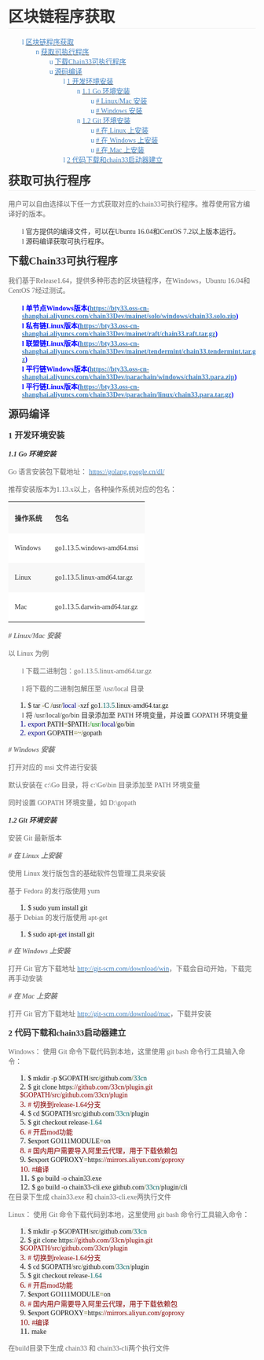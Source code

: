 <h1 style="margin: 0 0 16px;text-indent: 0;border-bottom: 1px solid rgb(238, 238, 238);padding: 0 0 4px"><strong><span style="font-family: 微软雅黑;color: rgb(51, 51, 51);letter-spacing: 0;font-size: 31px">区块链程序获取</span></strong></h1><p style="margin: 0 0 0 28px;padding: 0"><span style="font-family: Wingdings;color: rgb(65, 131, 196);letter-spacing: 0;font-size: 14px">l&nbsp;</span><a href="#%E5%8C%BA%E5%9D%97%E9%93%BE%E7%A8%8B%E5%BA%8F%E8%8E%B7%E5%8F%96"><span style="font-family: 微软雅黑;color: rgb(65, 131, 196);letter-spacing: 0;font-size: 14px"><span style="font-family:微软雅黑">区块链程序获取</span></span></a></p><p style="margin: 0 0 0 56px;padding: 0"><span style="font-family: Wingdings;color: rgb(65, 131, 196);letter-spacing: 0;font-size: 14px">n&nbsp;</span><a href="#%E8%8E%B7%E5%8F%96%E5%8F%AF%E6%89%A7%E8%A1%8C%E7%A8%8B%E5%BA%8F"><span style="font-family: 微软雅黑;color: rgb(65, 131, 196);letter-spacing: 0;font-size: 14px"><span style="font-family:微软雅黑">获取可执行程序</span></span></a></p><p style="margin: 0 0 0 84px;padding: 0"><span style="font-family: Wingdings;color: rgb(65, 131, 196);letter-spacing: 0;font-size: 14px">u&nbsp;</span><a href="#%E4%B8%8B%E8%BD%BDChain33%E5%8F%AF%E6%89%A7%E8%A1%8C%E7%A8%8B%E5%BA%8F"><span style="font-family: 微软雅黑;color: rgb(65, 131, 196);letter-spacing: 0;font-size: 14px"><span style="font-family:微软雅黑">下载</span><span style="font-family:微软雅黑">Chain33可执行程序</span></span></a></p><p style="margin: 0 0 0 84px;padding: 0"><span style="font-family: Wingdings;color: rgb(65, 131, 196);letter-spacing: 0;font-size: 14px">u&nbsp;</span><a href="#%E6%BA%90%E7%A0%81%E7%BC%96%E8%AF%91"><span style="font-family: 微软雅黑;color: rgb(65, 131, 196);letter-spacing: 0;font-size: 14px"><span style="font-family:微软雅黑">源码编译</span></span></a></p><p style="margin: 0 0 0 112px;padding: 0"><span style="font-family: Wingdings;color: rgb(65, 131, 196);letter-spacing: 0;font-size: 14px">l&nbsp;</span><a href="#1 %E5%BC%80%E5%8F%91%E7%8E%AF%E5%A2%83%E5%AE%89%E8%A3%85"><span style="font-family: 微软雅黑;color: rgb(65, 131, 196);letter-spacing: 0;font-size: 14px"><span style="font-family:微软雅黑">1 开发环境安装</span></span></a></p><p style="margin: 0 0 0 140px;padding: 0"><span style="font-family: Wingdings;color: rgb(65, 131, 196);letter-spacing: 0;font-size: 14px">n&nbsp;</span><a href="#1.1 Go %E7%8E%AF%E5%A2%83%E5%AE%89%E8%A3%85"><span style="font-family: 微软雅黑;color: rgb(65, 131, 196);letter-spacing: 0;font-size: 14px"><span style="font-family:微软雅黑">1.1 Go 环境安装</span></span></a></p><p style="margin: 0 0 0 168px;padding: 0"><span style="font-family: Wingdings;color: rgb(65, 131, 196);letter-spacing: 0;font-size: 14px">u&nbsp;</span><a href="## Linux/Mac %E5%AE%89%E8%A3%85"><span style="font-family: 微软雅黑;color: rgb(65, 131, 196);letter-spacing: 0;font-size: 14px"><span style="font-family:微软雅黑"># Linux/Mac 安装</span></span></a></p><p style="margin: 0 0 0 168px;padding: 0"><span style="font-family: Wingdings;color: rgb(65, 131, 196);letter-spacing: 0;font-size: 14px">u&nbsp;</span><a href="## Windows %E5%AE%89%E8%A3%85"><span style="font-family: 微软雅黑;color: rgb(65, 131, 196);letter-spacing: 0;font-size: 14px"><span style="font-family:微软雅黑"># Windows 安装</span></span></a></p><p style="margin: 0 0 0 140px;padding: 0"><span style="font-family: Wingdings;color: rgb(65, 131, 196);letter-spacing: 0;font-size: 14px">n&nbsp;</span><a href="#1.2 Git %E7%8E%AF%E5%A2%83%E5%AE%89%E8%A3%85"><span style="font-family: 微软雅黑;color: rgb(65, 131, 196);letter-spacing: 0;font-size: 14px"><span style="font-family:微软雅黑">1.2 Git 环境安装</span></span></a></p><p style="margin: 0 0 0 168px;padding: 0"><span style="font-family: Wingdings;color: rgb(65, 131, 196);letter-spacing: 0;font-size: 14px">u&nbsp;</span><a href="## %E5%9C%A8 Linux %E4%B8%8A%E5%AE%89%E8%A3%85"><span style="font-family: 微软雅黑;color: rgb(65, 131, 196);letter-spacing: 0;font-size: 14px"><span style="font-family:微软雅黑"># 在 Linux 上安装</span></span></a></p><p style="margin: 0 0 0 168px;padding: 0"><span style="font-family: Wingdings;color: rgb(65, 131, 196);letter-spacing: 0;font-size: 14px">u&nbsp;</span><a href="## %E5%9C%A8 Windows %E4%B8%8A%E5%AE%89%E8%A3%85"><span style="font-family: 微软雅黑;color: rgb(65, 131, 196);letter-spacing: 0;font-size: 14px"><span style="font-family:微软雅黑"># 在 Windows 上安装</span></span></a></p><p style="margin: 0 0 0 168px;padding: 0"><span style="font-family: Wingdings;color: rgb(65, 131, 196);letter-spacing: 0;font-size: 14px">u&nbsp;</span><a href="## %E5%9C%A8 Mac %E4%B8%8A%E5%AE%89%E8%A3%85"><span style="font-family: 微软雅黑;color: rgb(65, 131, 196);letter-spacing: 0;font-size: 14px"><span style="font-family:微软雅黑"># 在 Mac 上安装</span></span></a></p><p style="margin: 0 0 0 112px;padding: 0"><span style="font-family: Wingdings;color: rgb(65, 131, 196);letter-spacing: 0;font-size: 14px">l&nbsp;</span><a href="#2 %E4%BB%A3%E7%A0%81%E4%B8%8B%E8%BD%BD%E5%92%8Cchain33%E5%90%AF%E5%8A%A8%E5%99%A8%E5%BB%BA%E7%AB%8B"><span style="font-family: 微软雅黑;color: rgb(65, 131, 196);letter-spacing: 0;font-size: 14px"><span style="font-family:微软雅黑">2 代码下载和chain33启动器建立</span></span></a></p><h2 style="margin: 14px 0 16px;text-indent: 0;border-bottom: 1px solid rgb(238, 238, 238);padding: 0 0 4px"><a name="获取可执行程序"></a><strong><span style="font-family: 微软雅黑;color: rgb(51, 51, 51);letter-spacing: 0;font-size: 24px">获取可执行程序</span></strong></h2><p style="margin: 0 0 16px;text-indent: 0;padding: 0"><span style="font-family: 微软雅黑;color: rgb(102, 102, 102);letter-spacing: 0;font-size: 14px"><span style="font-family:微软雅黑">用户可以自由选择以下任一方式获取对应的</span><span style="font-family:微软雅黑">chain33可执行程序。推荐使用官方编译好的版本。</span></span></p><p style="margin: 0 0 0 28px;padding: 0"><span style="font-family: Wingdings;color: rgb(51, 51, 51);letter-spacing: 0;font-size: 14px">l&nbsp;</span><span style="font-family: 微软雅黑;color: rgb(51, 51, 51);letter-spacing: 0;font-size: 14px"><span style="font-family:微软雅黑">官方提供的编译文件，可以在</span><span style="font-family:微软雅黑">Ubuntu 16.04和CentOS 7.2以上版本运行。</span></span></p><p style="margin: 0 0 0 28px;padding: 0"><span style="font-family: Wingdings;color: rgb(51, 51, 51);letter-spacing: 0;font-size: 14px">l&nbsp;</span><span style="font-family: 微软雅黑;color: rgb(51, 51, 51);letter-spacing: 0;font-size: 14px">源码编译获取可执行程序。</span></p><h3 style="margin: 14px 0 16px;text-indent: 0;padding: 0"><a name="下载Chain33可执行程序"></a><strong><span style="font-family: 微软雅黑;color: rgb(51, 51, 51);letter-spacing: 0;font-size: 21px"><span style="font-family:微软雅黑">下载</span><span style="font-family:微软雅黑">Chain33可执行程序</span></span></strong></h3><p style="margin: 0 0 16px;text-indent: 0;padding: 0"><span style="font-family: 微软雅黑;color: rgb(102, 102, 102);letter-spacing: 0;font-size: 14px"><span style="font-family:微软雅黑">我们基于</span><span style="font-family:微软雅黑">Release1.64，提供多种形态的区块链程序，在Windows，Ubuntu 16.04和CentOS 7经过测试。</span></span></p><p style="margin: 0 0 0 28px;padding: 0"><span style="font-family: Wingdings;color: rgb(0, 0, 255);letter-spacing: 0;font-weight: bold;font-size: 14px">l&nbsp;</span><strong><span style="font-family: 微软雅黑;color: rgb(0, 0, 255);letter-spacing: 0;font-size: 14px"><span style="font-family:微软雅黑">单节点</span><span style="font-family:微软雅黑">Windows版本(</span></span></strong><a href="https://bty33.oss-cn-shanghai.aliyuncs.com/chain33Dev/mainet/solo/windows/chain33.solo.zip"><strong><span style="font-family: 微软雅黑;color: rgb(65, 131, 196);letter-spacing: 0;font-size: 14px"><span style="font-family:微软雅黑">https://bty33.oss-cn-shanghai.aliyuncs.com/chain33Dev/mainet/solo/windows/chain33.solo.zip</span></span></strong></a><strong><span style="font-family: 微软雅黑;color: rgb(0, 0, 255);letter-spacing: 0;font-size: 14px">)</span></strong></p><p style="margin: 0 0 0 28px;padding: 0"><span style="font-family: Wingdings;color: rgb(0, 0, 255);letter-spacing: 0;font-weight: bold;font-size: 14px">l&nbsp;</span><strong><span style="font-family: 微软雅黑;color: rgb(0, 0, 255);letter-spacing: 0;font-size: 14px"><span style="font-family:微软雅黑">私有链</span><span style="font-family:微软雅黑">Linux版本(</span></span></strong><a href="https://bty33.oss-cn-shanghai.aliyuncs.com/chain33Dev/mainet/raft/chain33.raft.tar.gz"><strong><span style="font-family: 微软雅黑;color: rgb(65, 131, 196);letter-spacing: 0;font-size: 14px"><span style="font-family:微软雅黑">https://bty33.oss-cn-shanghai.aliyuncs.com/chain33Dev/mainet/raft/chain33.raft.tar.gz</span></span></strong></a><strong><span style="font-family: 微软雅黑;color: rgb(0, 0, 255);letter-spacing: 0;font-size: 14px">)</span></strong></p><p style="margin: 0 0 0 28px;padding: 0"><span style="font-family: Wingdings;color: rgb(0, 0, 255);letter-spacing: 0;font-weight: bold;font-size: 14px">l&nbsp;</span><strong><span style="font-family: 微软雅黑;color: rgb(0, 0, 255);letter-spacing: 0;font-size: 14px"><span style="font-family:微软雅黑">联盟链</span><span style="font-family:微软雅黑">Linux版本(</span></span></strong><a href="https://bty33.oss-cn-shanghai.aliyuncs.com/chain33Dev/mainet/tendermint/chain33.tendermint.tar.gz"><strong><span style="font-family: 微软雅黑;color: rgb(65, 131, 196);letter-spacing: 0;font-size: 14px"><span style="font-family:微软雅黑">https://bty33.oss-cn-shanghai.aliyuncs.com/chain33Dev/mainet/tendermint/chain33.tendermint.tar.gz</span></span></strong></a><strong><span style="font-family: 微软雅黑;color: rgb(0, 0, 255);letter-spacing: 0;font-size: 14px">)</span></strong></p><p style="margin: 0 0 0 28px;padding: 0"><span style="font-family: Wingdings;color: rgb(0, 0, 255);letter-spacing: 0;font-weight: bold;font-size: 14px">l&nbsp;</span><strong><span style="font-family: 微软雅黑;color: rgb(0, 0, 255);letter-spacing: 0;font-size: 14px"><span style="font-family:微软雅黑">平行链</span><span style="font-family:微软雅黑">Windows版本(</span></span></strong><a href="https://bty33.oss-cn-shanghai.aliyuncs.com/chain33Dev/parachain/windows/chain33.para.zip"><strong><span style="font-family: 微软雅黑;color: rgb(65, 131, 196);letter-spacing: 0;font-size: 14px"><span style="font-family:微软雅黑">https://bty33.oss-cn-shanghai.aliyuncs.com/chain33Dev/parachain/windows/chain33.para.zip</span></span></strong></a><strong><span style="font-family: 微软雅黑;color: rgb(0, 0, 255);letter-spacing: 0;font-size: 14px">)</span></strong></p><p style="margin: 0 0 0 28px;padding: 0"><span style="font-family: Wingdings;color: rgb(0, 0, 255);letter-spacing: 0;font-weight: bold;font-size: 14px">l&nbsp;</span><strong><span style="font-family: 微软雅黑;color: rgb(0, 0, 255);letter-spacing: 0;font-size: 14px"><span style="font-family:微软雅黑">平行链</span><span style="font-family:微软雅黑">Linux版本(</span></span></strong><a href="https://bty33.oss-cn-shanghai.aliyuncs.com/chain33Dev/parachain/linux/chain33.para.tar.gz"><strong><span style="font-family: 微软雅黑;color: rgb(65, 131, 196);letter-spacing: 0;font-size: 14px"><span style="font-family:微软雅黑">https://bty33.oss-cn-shanghai.aliyuncs.com/chain33Dev/parachain/linux/chain33.para.tar.gz</span></span></strong></a><strong><span style="font-family: 微软雅黑;color: rgb(0, 0, 255);letter-spacing: 0;font-size: 14px">)</span></strong></p><h3 style="margin: 14px 0 16px;text-indent: 0;padding: 0"><a name="源码编译"></a><strong><span style="font-family: 微软雅黑;color: rgb(51, 51, 51);letter-spacing: 0;font-size: 21px">源码编译</span></strong></h3><h4 style="margin: 14px 0 16px;text-indent: 0;padding: 0"><a name="1 开发环境安装"></a><strong><span style="font-family: 微软雅黑;color: rgb(51, 51, 51);letter-spacing: 0;font-size: 17px">1 开发环境安装</span></strong></h4><h5 style="margin: 14px 0 16px;text-indent: 0;padding: 0"><a name="1.1 Go 环境安装"></a><strong><span style="font-family: 微软雅黑;color: rgb(51, 51, 51);letter-spacing: 0;font-size: 14px">1.1 Go 环境安装</span></strong></h5><p style="margin: 0 0 16px;text-indent: 0;padding: 0"><span style="font-family: 微软雅黑;color: rgb(102, 102, 102);letter-spacing: 0;font-size: 14px">Go 语言安装包下载地址：&nbsp;</span><a href="https://golang.google.cn/dl/"><span style="font-family: 微软雅黑;color: rgb(65, 131, 196);letter-spacing: 0;font-size: 14px"><span style="font-family:微软雅黑">https://golang.google.cn/dl/</span></span></a></p><p style="margin: 0 0 16px;text-indent: 0;padding: 0"><span style="font-family: 微软雅黑;color: rgb(102, 102, 102);letter-spacing: 0;font-size: 14px"><span style="font-family:微软雅黑">推荐安装版本为</span><span style="font-family:微软雅黑">1.13.x以上，各种操作系统对应的包名：</span></span></p><table width="1219" style="width: 1171px;"><tbody><tr class="firstRow"><td valign="center" style="padding: 6px 13px;border-width: 1px;background: rgb(248, 248, 248)"><p><strong><span style="font-family: 微软雅黑;color: rgb(51, 51, 51);letter-spacing: 0;font-size: 14px">操作系统</span></strong></p></td><td valign="center" style="padding: 6px 13px;border-left: none;border-right-width: 1px;border-top-width: 1px;border-bottom-width: 1px;background: rgb(248, 248, 248)"><p><strong><span style="font-family: 微软雅黑;color: rgb(51, 51, 51);letter-spacing: 0;font-size: 14px">包名</span></strong></p></td></tr><tr><td valign="center" style="padding: 6px 13px;border-left-width: 1px;border-right-width: 1px;border-top: none;border-bottom-width: 1px;background: rgb(255, 255, 255)"><p><span style="font-family: 微软雅黑;color: rgb(51, 51, 51);letter-spacing: 0;font-size: 14px">Windows</span></p></td><td valign="center" style="padding: 6px 13px;border-left: none;border-right-width: 1px;border-top: none;border-bottom-width: 1px;background: rgb(255, 255, 255)"><p><span style="font-family: 微软雅黑;color: rgb(51, 51, 51);letter-spacing: 0;font-size: 14px">go1.13.5.windows-amd64.msi</span></p></td></tr><tr><td valign="center" style="padding: 6px 13px;border-left-width: 1px;border-right-width: 1px;border-top: none;border-bottom-width: 1px;background: rgb(248, 248, 248)"><p><span style="font-family: 微软雅黑;color: rgb(51, 51, 51);letter-spacing: 0;font-size: 14px">Linux</span></p></td><td valign="center" style="padding: 6px 13px;border-left: none;border-right-width: 1px;border-top: none;border-bottom-width: 1px;background: rgb(248, 248, 248)"><p><span style="font-family: 微软雅黑;color: rgb(51, 51, 51);letter-spacing: 0;font-size: 14px">go1.13.5.linux-amd64.tar.gz</span></p></td></tr><tr><td valign="center" style="padding: 6px 13px;border-left-width: 1px;border-right-width: 1px;border-top: none;border-bottom-width: 1px;background: rgb(255, 255, 255)"><p><span style="font-family: 微软雅黑;color: rgb(51, 51, 51);letter-spacing: 0;font-size: 14px">Mac</span></p></td><td valign="center" style="padding: 6px 13px;border-left: none;border-right-width: 1px;border-top: none;border-bottom-width: 1px;background: rgb(255, 255, 255)"><p><span style="font-family: 微软雅黑;color: rgb(51, 51, 51);letter-spacing: 0;font-size: 14px">go1.13.5.darwin-amd64.tar.gz</span></p></td></tr></tbody></table><h6 style="margin: 14px 0 16px;text-indent: 0;padding: 0"><a name="# Linux/Mac 安装"></a><strong><span style="font-family: 微软雅黑;color: rgb(119, 119, 119);letter-spacing: 0;font-size: 14px"># Linux/Mac 安装</span></strong></h6><p style="margin: 0 0 16px;text-indent: 0;padding: 0"><span style="font-family: 微软雅黑;color: rgb(102, 102, 102);letter-spacing: 0;font-size: 14px"><span style="font-family:微软雅黑">以</span> <span style="font-family:微软雅黑">Linux 为例</span></span></p><p style="margin: 0 0 16px 28px;padding: 0"><span style="font-family: Wingdings;color: rgb(102, 102, 102);letter-spacing: 0;font-size: 14px">l&nbsp;</span><span style="font-family: 微软雅黑;color: rgb(102, 102, 102);letter-spacing: 0;font-size: 14px"><span style="font-family:微软雅黑">下载二进制包：</span><span style="font-family:微软雅黑">go1.13.5.linux-amd64.tar.gz</span></span></p><p style="margin: 16px 0 16px 28px;padding: 0"><span style="font-family: Wingdings;color: rgb(102, 102, 102);letter-spacing: 0;font-size: 14px">l&nbsp;</span><span style="font-family: 微软雅黑;color: rgb(102, 102, 102);letter-spacing: 0;font-size: 14px"><span style="font-family:微软雅黑">将下载的二进制包解压至</span> <span style="font-family:微软雅黑">/usr/local 目录</span></span></p><p style="margin: 0 0 0 24px;padding: 0"><span style="font-family: Consolas;letter-spacing: 0;font-size: 16px;background: rgb(246, 246, 246)">1.&nbsp;</span><span style="font-family: Consolas;letter-spacing: 0;font-size: 14px;background: rgb(246, 246, 246)">$ tar </span><span style="font-family: Consolas;color: rgb(102, 102, 0);letter-spacing: 0;font-size: 14px;background: rgb(246, 246, 246)">-</span><span style="font-family: Consolas;letter-spacing: 0;font-size: 14px;background: rgb(246, 246, 246)">C </span><span style="font-family: Consolas;color: rgb(102, 102, 0);letter-spacing: 0;font-size: 14px;background: rgb(246, 246, 246)">/</span><span style="font-family: Consolas;letter-spacing: 0;font-size: 14px;background: rgb(246, 246, 246)">usr</span><span style="font-family: Consolas;color: rgb(102, 102, 0);letter-spacing: 0;font-size: 14px;background: rgb(246, 246, 246)">/</span><span style="font-family: Consolas;color: rgb(0, 0, 136);letter-spacing: 0;font-size: 14px;background: rgb(246, 246, 246)">local</span><span style="font-family: Consolas;letter-spacing: 0;font-size: 14px;background: rgb(246, 246, 246)">&nbsp;</span><span style="font-family: Consolas;color: rgb(102, 102, 0);letter-spacing: 0;font-size: 14px;background: rgb(246, 246, 246)">-</span><span style="font-family: Consolas;letter-spacing: 0;font-size: 14px;background: rgb(246, 246, 246)">xzf go1</span><span style="font-family: Consolas;color: rgb(102, 102, 0);letter-spacing: 0;font-size: 14px;background: rgb(246, 246, 246)">.</span><span style="font-family: Consolas;color: rgb(0, 102, 102);letter-spacing: 0;font-size: 14px;background: rgb(246, 246, 246)">13.5</span><span style="font-family: Consolas;color: rgb(102, 102, 0);letter-spacing: 0;font-size: 14px;background: rgb(246, 246, 246)">.</span><span style="font-family: Consolas;letter-spacing: 0;font-size: 14px;background: rgb(246, 246, 246)">linux</span><span style="font-family: Consolas;color: rgb(102, 102, 0);letter-spacing: 0;font-size: 14px;background: rgb(246, 246, 246)">-</span><span style="font-family: Consolas;letter-spacing: 0;font-size: 14px;background: rgb(246, 246, 246)">amd64</span><span style="font-family: Consolas;color: rgb(102, 102, 0);letter-spacing: 0;font-size: 14px;background: rgb(246, 246, 246)">.</span><span style="font-family: Consolas;letter-spacing: 0;font-size: 14px;background: rgb(246, 246, 246)">tar</span><span style="font-family: Consolas;color: rgb(102, 102, 0);letter-spacing: 0;font-size: 14px;background: rgb(246, 246, 246)">.</span><span style="font-family: Consolas;letter-spacing: 0;font-size: 14px;background: rgb(246, 246, 246)">gz</span></p><p style="margin: 0 0 0 28px;padding: 0"><span style="font-family: Wingdings;color: rgb(51, 51, 51);letter-spacing: 0;font-size: 14px">l&nbsp;</span><span style="font-family: 微软雅黑;color: rgb(51, 51, 51);letter-spacing: 0;font-size: 14px"><span style="font-family:微软雅黑">将</span> <span style="font-family:微软雅黑">/usr/local/go/bin 目录添加至 PATH 环境变量，并设置 GOPATH 环境变量</span></span></p><p style="margin: 0 0 0 24px;padding: 0"><span style="font-family: Consolas;color: rgb(0, 0, 136);letter-spacing: 0;font-size: 16px;background: rgb(246, 246, 246)">1.&nbsp;</span><span style="font-family: Consolas;color: rgb(0, 0, 136);letter-spacing: 0;font-size: 14px;background: rgb(246, 246, 246)">export</span><span style="font-family: Consolas;letter-spacing: 0;font-size: 14px;background: rgb(246, 246, 246)">&nbsp;PATH</span><span style="font-family: Consolas;color: rgb(102, 102, 0);letter-spacing: 0;font-size: 14px;background: rgb(246, 246, 246)">=</span><span style="font-family: Consolas;letter-spacing: 0;font-size: 14px;background: rgb(246, 246, 246)">$PATH</span><span style="font-family: Consolas;color: rgb(102, 102, 0);letter-spacing: 0;font-size: 14px;background: rgb(246, 246, 246)">:</span><span style="font-family: Consolas;color: rgb(0, 136, 0);letter-spacing: 0;font-size: 14px;background: rgb(246, 246, 246)">/usr/</span><span style="font-family: Consolas;color: rgb(0, 0, 136);letter-spacing: 0;font-size: 14px;background: rgb(246, 246, 246)">local</span><span style="font-family: Consolas;color: rgb(102, 102, 0);letter-spacing: 0;font-size: 14px;background: rgb(246, 246, 246)">/</span><span style="font-family: Consolas;letter-spacing: 0;font-size: 14px;background: rgb(246, 246, 246)">go</span><span style="font-family: Consolas;color: rgb(102, 102, 0);letter-spacing: 0;font-size: 14px;background: rgb(246, 246, 246)">/</span><span style="font-family: Consolas;letter-spacing: 0;font-size: 14px;background: rgb(246, 246, 246)">bin</span></p><p style="margin: 0 0 0 24px;padding: 0"><span style="font-family: Consolas;color: rgb(0, 0, 136);letter-spacing: 0;font-size: 16px;background: rgb(246, 246, 246)">2.&nbsp;</span><span style="font-family: Consolas;color: rgb(0, 0, 136);letter-spacing: 0;font-size: 14px;background: rgb(246, 246, 246)">export</span><span style="font-family: Consolas;letter-spacing: 0;font-size: 14px;background: rgb(246, 246, 246)">&nbsp;GOPATH</span><span style="font-family: Consolas;color: rgb(102, 102, 0);letter-spacing: 0;font-size: 14px;background: rgb(246, 246, 246)">=~/</span><span style="font-family: Consolas;letter-spacing: 0;font-size: 14px;background: rgb(246, 246, 246)">gopath</span></p><h6 style="margin: 14px 0 16px;text-indent: 0;padding: 0"><a name="# Windows 安装"></a><strong><span style="font-family: 微软雅黑;color: rgb(119, 119, 119);letter-spacing: 0;font-size: 14px"># Windows 安装</span></strong></h6><p style="margin: 0 0 16px;text-indent: 0;padding: 0"><span style="font-family: 微软雅黑;color: rgb(102, 102, 102);letter-spacing: 0;font-size: 14px"><span style="font-family:微软雅黑">打开对应的</span> <span style="font-family:微软雅黑">msi 文件进行安装</span></span></p><p style="margin: 0 0 16px;text-indent: 0;padding: 0"><span style="font-family: 微软雅黑;color: rgb(102, 102, 102);letter-spacing: 0;font-size: 14px"><span style="font-family:微软雅黑">默认安装在</span> <span style="font-family:微软雅黑">c:\Go 目录，将 c:\Go\bin 目录添加至 PATH 环境变量</span></span></p><p style="margin: 0 0 16px;text-indent: 0;padding: 0"><span style="font-family: 微软雅黑;color: rgb(102, 102, 102);letter-spacing: 0;font-size: 14px"><span style="font-family:微软雅黑">同时设置</span> <span style="font-family:微软雅黑">GOPATH 环境变量，如 D:\gopath</span></span></p><h5 style="margin: 14px 0 16px;text-indent: 0;padding: 0"><a name="1.2 Git 环境安装"></a><strong><span style="font-family: 微软雅黑;color: rgb(51, 51, 51);letter-spacing: 0;font-size: 14px">1.2 Git 环境安装</span></strong></h5><p style="margin: 0 0 16px;text-indent: 0;padding: 0"><span style="font-family: 微软雅黑;color: rgb(102, 102, 102);letter-spacing: 0;font-size: 14px"><span style="font-family:微软雅黑">安装</span> <span style="font-family:微软雅黑">Git 最新版本</span></span></p><h6 style="margin: 14px 0 16px;text-indent: 0;padding: 0"><a name="# 在 Linux 上安装"></a><strong><span style="font-family: 微软雅黑;color: rgb(119, 119, 119);letter-spacing: 0;font-size: 14px"># 在 Linux 上安装</span></strong></h6><p style="margin: 0 0 16px;text-indent: 0;padding: 0"><span style="font-family: 微软雅黑;color: rgb(102, 102, 102);letter-spacing: 0;font-size: 14px"><span style="font-family:微软雅黑">使用</span> <span style="font-family:微软雅黑">Linux 发行版包含的基础软件包管理工具来安装</span></span></p><p style="margin: 0 0 16px;text-indent: 0;padding: 0"><span style="font-family: 微软雅黑;color: rgb(102, 102, 102);letter-spacing: 0;font-size: 14px"><span style="font-family:微软雅黑">基于</span> <span style="font-family:微软雅黑">Fedora 的发行版使用 yum</span></span></p><p style="margin: 0 0 0 24px;padding: 0"><span style="font-family: Consolas;letter-spacing: 0;font-size: 16px;background: rgb(246, 246, 246)">1.&nbsp;</span><span style="font-family: Consolas;letter-spacing: 0;font-size: 14px;background: rgb(246, 246, 246)">$ sudo yum install git</span></p><p style="margin: 0 0 16px;text-indent: 0;padding: 0"><span style="font-family: 微软雅黑;color: rgb(102, 102, 102);letter-spacing: 0;font-size: 14px"><span style="font-family:微软雅黑">基于</span> <span style="font-family:微软雅黑">Debian 的发行版使用 apt-get</span></span></p><p style="margin: 0 0 0 24px;padding: 0"><span style="font-family: Consolas;letter-spacing: 0;font-size: 16px;background: rgb(246, 246, 246)">1.&nbsp;</span><span style="font-family: Consolas;letter-spacing: 0;font-size: 14px;background: rgb(246, 246, 246)">$ sudo apt</span><span style="font-family: Consolas;color: rgb(102, 102, 0);letter-spacing: 0;font-size: 14px;background: rgb(246, 246, 246)">-</span><span style="font-family: Consolas;color: rgb(0, 0, 136);letter-spacing: 0;font-size: 14px;background: rgb(246, 246, 246)">get</span><span style="font-family: Consolas;letter-spacing: 0;font-size: 14px;background: rgb(246, 246, 246)">&nbsp;install git</span></p><h6 style="margin: 14px 0 16px;text-indent: 0;padding: 0"><a name="# 在 Windows 上安装"></a><strong><span style="font-family: 微软雅黑;color: rgb(119, 119, 119);letter-spacing: 0;font-size: 14px"># 在 Windows 上安装</span></strong></h6><p style="margin: 0 0 16px;text-indent: 0;padding: 0"><span style="font-family: 微软雅黑;color: rgb(102, 102, 102);letter-spacing: 0;font-size: 14px"><span style="font-family:微软雅黑">打开</span> <span style="font-family:微软雅黑">Git 官方下载地址&nbsp;</span></span><a href="http://git-scm.com/download/win"><span style="font-family: 微软雅黑;color: rgb(65, 131, 196);letter-spacing: 0;font-size: 14px"><span style="font-family:微软雅黑">http://git-scm.com/download/win</span></span></a><span style="font-family: 微软雅黑;color: rgb(102, 102, 102);letter-spacing: 0;font-size: 14px">，下载会自动开始，下载完再手动安装</span></p><h6 style="margin: 14px 0 16px;text-indent: 0;padding: 0"><a name="# 在 Mac 上安装"></a><strong><span style="font-family: 微软雅黑;color: rgb(119, 119, 119);letter-spacing: 0;font-size: 14px"># 在 Mac 上安装</span></strong></h6><p style="margin: 0 0 16px;text-indent: 0;padding: 0"><span style="font-family: 微软雅黑;color: rgb(102, 102, 102);letter-spacing: 0;font-size: 14px"><span style="font-family:微软雅黑">打开</span> <span style="font-family:微软雅黑">Git 官方下载地址&nbsp;</span></span><a href="http://git-scm.com/download/mac"><span style="font-family: 微软雅黑;color: rgb(65, 131, 196);letter-spacing: 0;font-size: 14px"><span style="font-family:微软雅黑">http://git-scm.com/download/mac</span></span></a><span style="font-family: 微软雅黑;color: rgb(102, 102, 102);letter-spacing: 0;font-size: 14px">，下载并安装</span></p><h4 style="margin: 14px 0 16px;text-indent: 0;padding: 0"><a name="2 代码下载和chain33启动器建立"></a><strong><span style="font-family: 微软雅黑;color: rgb(51, 51, 51);letter-spacing: 0;font-size: 17px">2 代码下载和chain33启动器建立</span></strong></h4><p style="margin: 0 0 16px;text-indent: 0;padding: 0"><span style="font-family: 微软雅黑;color: rgb(102, 102, 102);letter-spacing: 0;font-size: 14px">Windows： 使用 Git 命令下载代码到本地，这里使用 git bash 命令行工具输入命令：</span></p><p style="margin: 0 0 0 24px;padding: 0"><span style="font-family: Consolas;letter-spacing: 0;font-size: 16px;background: rgb(246, 246, 246)">1.&nbsp;</span><span style="font-family: Consolas;letter-spacing: 0;font-size: 14px;background: rgb(246, 246, 246)">$ mkdir </span><span style="font-family: Consolas;color: rgb(102, 102, 0);letter-spacing: 0;font-size: 14px;background: rgb(246, 246, 246)">-</span><span style="font-family: Consolas;letter-spacing: 0;font-size: 14px;background: rgb(246, 246, 246)">p $GOPATH</span><span style="font-family: Consolas;color: rgb(102, 102, 0);letter-spacing: 0;font-size: 14px;background: rgb(246, 246, 246)">/</span><span style="font-family: Consolas;letter-spacing: 0;font-size: 14px;background: rgb(246, 246, 246)">src</span><span style="font-family: Consolas;color: rgb(102, 102, 0);letter-spacing: 0;font-size: 14px;background: rgb(246, 246, 246)">/</span><span style="font-family: Consolas;letter-spacing: 0;font-size: 14px;background: rgb(246, 246, 246)">github</span><span style="font-family: Consolas;color: rgb(102, 102, 0);letter-spacing: 0;font-size: 14px;background: rgb(246, 246, 246)">.</span><span style="font-family: Consolas;letter-spacing: 0;font-size: 14px;background: rgb(246, 246, 246)">com</span><span style="font-family: Consolas;color: rgb(102, 102, 0);letter-spacing: 0;font-size: 14px;background: rgb(246, 246, 246)">/</span><span style="font-family: Consolas;color: rgb(0, 102, 102);letter-spacing: 0;font-size: 14px;background: rgb(246, 246, 246)">33cn</span></p><p style="margin: 0 0 0 24px;padding: 0"><span style="font-family: Consolas;letter-spacing: 0;font-size: 16px;background: rgb(246, 246, 246)">2.&nbsp;</span><span style="font-family: Consolas;letter-spacing: 0;font-size: 14px;background: rgb(246, 246, 246)">$ git clone https</span><span style="font-family: Consolas;color: rgb(102, 102, 0);letter-spacing: 0;font-size: 14px;background: rgb(246, 246, 246)">:</span><span style="font-family: Consolas;color: rgb(136, 0, 0);letter-spacing: 0;font-size: 14px;background: rgb(246, 246, 246)">//github.com/33cn/plugin.git $GOPATH/src/github.com/33cn/plugin</span></p><p style="margin: 0 0 0 24px;padding: 0"><span style="font-family: Consolas;color: rgb(136, 0, 0);letter-spacing: 0;font-size: 16px;background: rgb(246, 246, 246)">3.&nbsp;</span><span style="font-family: Consolas;color: rgb(136, 0, 0);letter-spacing: 0;font-size: 14px;background: rgb(246, 246, 246)"># 切换到release-1.64分支</span></p><p style="margin: 0 0 0 24px;padding: 0"><span style="font-family: Consolas;letter-spacing: 0;font-size: 16px;background: rgb(246, 246, 246)">4.&nbsp;</span><span style="font-family: Consolas;letter-spacing: 0;font-size: 14px;background: rgb(246, 246, 246)">$ cd $GOPATH</span><span style="font-family: Consolas;color: rgb(102, 102, 0);letter-spacing: 0;font-size: 14px;background: rgb(246, 246, 246)">/</span><span style="font-family: Consolas;letter-spacing: 0;font-size: 14px;background: rgb(246, 246, 246)">src</span><span style="font-family: Consolas;color: rgb(102, 102, 0);letter-spacing: 0;font-size: 14px;background: rgb(246, 246, 246)">/</span><span style="font-family: Consolas;letter-spacing: 0;font-size: 14px;background: rgb(246, 246, 246)">github</span><span style="font-family: Consolas;color: rgb(102, 102, 0);letter-spacing: 0;font-size: 14px;background: rgb(246, 246, 246)">.</span><span style="font-family: Consolas;letter-spacing: 0;font-size: 14px;background: rgb(246, 246, 246)">com</span><span style="font-family: Consolas;color: rgb(102, 102, 0);letter-spacing: 0;font-size: 14px;background: rgb(246, 246, 246)">/</span><span style="font-family: Consolas;color: rgb(0, 102, 102);letter-spacing: 0;font-size: 14px;background: rgb(246, 246, 246)">33cn</span><span style="font-family: Consolas;color: rgb(102, 102, 0);letter-spacing: 0;font-size: 14px;background: rgb(246, 246, 246)">/</span><span style="font-family: Consolas;letter-spacing: 0;font-size: 14px;background: rgb(246, 246, 246)">plugin</span></p><p style="margin: 0 0 0 24px;padding: 0"><span style="font-family: Consolas;letter-spacing: 0;font-size: 16px;background: rgb(246, 246, 246)">5.&nbsp;</span><span style="font-family: Consolas;letter-spacing: 0;font-size: 14px;background: rgb(246, 246, 246)">$ git checkout release</span><span style="font-family: Consolas;color: rgb(102, 102, 0);letter-spacing: 0;font-size: 14px;background: rgb(246, 246, 246)">-</span><span style="font-family: Consolas;color: rgb(0, 102, 102);letter-spacing: 0;font-size: 14px;background: rgb(246, 246, 246)">1.64</span></p><p style="margin: 0 0 0 24px;padding: 0"><span style="font-family: Consolas;color: rgb(136, 0, 0);letter-spacing: 0;font-size: 16px;background: rgb(246, 246, 246)">6.&nbsp;</span><span style="font-family: Consolas;color: rgb(136, 0, 0);letter-spacing: 0;font-size: 14px;background: rgb(246, 246, 246)"># 开启mod功能</span></p><p style="margin: 0 0 0 24px;padding: 0"><span style="font-family: Consolas;letter-spacing: 0;font-size: 16px;background: rgb(246, 246, 246)">7.&nbsp;</span><span style="font-family: Consolas;letter-spacing: 0;font-size: 14px;background: rgb(246, 246, 246)">$export GO111MODULE</span><span style="font-family: Consolas;color: rgb(102, 102, 0);letter-spacing: 0;font-size: 14px;background: rgb(246, 246, 246)">=</span><span style="font-family: Consolas;letter-spacing: 0;font-size: 14px;background: rgb(246, 246, 246)">on</span></p><p style="margin: 0 0 0 24px;padding: 0"><span style="font-family: Consolas;color: rgb(136, 0, 0);letter-spacing: 0;font-size: 16px;background: rgb(246, 246, 246)">8.&nbsp;</span><span style="font-family: Consolas;color: rgb(136, 0, 0);letter-spacing: 0;font-size: 14px;background: rgb(246, 246, 246)"># 国内用户需要导入阿里云代理，用于下载依赖包</span></p><p style="margin: 0 0 0 24px;padding: 0"><span style="font-family: Consolas;letter-spacing: 0;font-size: 16px;background: rgb(246, 246, 246)">9.&nbsp;</span><span style="font-family: Consolas;letter-spacing: 0;font-size: 14px;background: rgb(246, 246, 246)">$export GOPROXY</span><span style="font-family: Consolas;color: rgb(102, 102, 0);letter-spacing: 0;font-size: 14px;background: rgb(246, 246, 246)">=</span><span style="font-family: Consolas;letter-spacing: 0;font-size: 14px;background: rgb(246, 246, 246)">https</span><span style="font-family: Consolas;color: rgb(102, 102, 0);letter-spacing: 0;font-size: 14px;background: rgb(246, 246, 246)">:</span><span style="font-family: Consolas;color: rgb(136, 0, 0);letter-spacing: 0;font-size: 14px;background: rgb(246, 246, 246)">//mirrors.aliyun.com/goproxy</span></p><p style="margin: 0 0 0 24px;padding: 0"><span style="font-family: Consolas;color: rgb(136, 0, 0);letter-spacing: 0;font-size: 16px;background: rgb(246, 246, 246)">10.&nbsp;</span><span style="font-family: Consolas;color: rgb(136, 0, 0);letter-spacing: 0;font-size: 14px;background: rgb(246, 246, 246)">#编译</span></p><p style="margin: 0 0 0 24px;padding: 0"><span style="font-family: Consolas;letter-spacing: 0;font-size: 16px;background: rgb(246, 246, 246)">11.&nbsp;</span><span style="font-family: Consolas;letter-spacing: 0;font-size: 14px;background: rgb(246, 246, 246)">$ go build </span><span style="font-family: Consolas;color: rgb(102, 102, 0);letter-spacing: 0;font-size: 14px;background: rgb(246, 246, 246)">-</span><span style="font-family: Consolas;letter-spacing: 0;font-size: 14px;background: rgb(246, 246, 246)">o chain33</span><span style="font-family: Consolas;color: rgb(102, 102, 0);letter-spacing: 0;font-size: 14px;background: rgb(246, 246, 246)">.</span><span style="font-family: Consolas;letter-spacing: 0;font-size: 14px;background: rgb(246, 246, 246)">exe</span></p><p style="margin: 0 0 0 24px;padding: 0"><span style="font-family: Consolas;letter-spacing: 0;font-size: 16px;background: rgb(246, 246, 246)">12.&nbsp;</span><span style="font-family: Consolas;letter-spacing: 0;font-size: 14px;background: rgb(246, 246, 246)">$ go build </span><span style="font-family: Consolas;color: rgb(102, 102, 0);letter-spacing: 0;font-size: 14px;background: rgb(246, 246, 246)">-</span><span style="font-family: Consolas;letter-spacing: 0;font-size: 14px;background: rgb(246, 246, 246)">o chain33</span><span style="font-family: Consolas;color: rgb(102, 102, 0);letter-spacing: 0;font-size: 14px;background: rgb(246, 246, 246)">-</span><span style="font-family: Consolas;letter-spacing: 0;font-size: 14px;background: rgb(246, 246, 246)">cli</span><span style="font-family: Consolas;color: rgb(102, 102, 0);letter-spacing: 0;font-size: 14px;background: rgb(246, 246, 246)">.</span><span style="font-family: Consolas;letter-spacing: 0;font-size: 14px;background: rgb(246, 246, 246)">exe github</span><span style="font-family: Consolas;color: rgb(102, 102, 0);letter-spacing: 0;font-size: 14px;background: rgb(246, 246, 246)">.</span><span style="font-family: Consolas;letter-spacing: 0;font-size: 14px;background: rgb(246, 246, 246)">com</span><span style="font-family: Consolas;color: rgb(102, 102, 0);letter-spacing: 0;font-size: 14px;background: rgb(246, 246, 246)">/</span><span style="font-family: Consolas;color: rgb(0, 102, 102);letter-spacing: 0;font-size: 14px;background: rgb(246, 246, 246)">33cn</span><span style="font-family: Consolas;color: rgb(102, 102, 0);letter-spacing: 0;font-size: 14px;background: rgb(246, 246, 246)">/</span><span style="font-family: Consolas;letter-spacing: 0;font-size: 14px;background: rgb(246, 246, 246)">plugin</span><span style="font-family: Consolas;color: rgb(102, 102, 0);letter-spacing: 0;font-size: 14px;background: rgb(246, 246, 246)">/</span><span style="font-family: Consolas;letter-spacing: 0;font-size: 14px;background: rgb(246, 246, 246)">cli</span></p><p style="margin: 0 0 16px;text-indent: 0;padding: 0"><span style="font-family: 微软雅黑;color: rgb(102, 102, 102);letter-spacing: 0;font-size: 14px"><span style="font-family:微软雅黑">在目录下生成</span> <span style="font-family:微软雅黑">chain33.exe 和 chain33-cli.exe两执行文件</span></span></p><p style="margin: 0 0 16px;text-indent: 0;padding: 0"><span style="font-family: 微软雅黑;color: rgb(102, 102, 102);letter-spacing: 0;font-size: 14px">Linux： 使用 Git 命令下载代码到本地，这里使用 git bash 命令行工具输入命令：</span></p><p style="margin: 0 0 0 24px;padding: 0"><span style="font-family: Consolas;letter-spacing: 0;font-size: 16px;background: rgb(246, 246, 246)">1.&nbsp;</span><span style="font-family: Consolas;letter-spacing: 0;font-size: 14px;background: rgb(246, 246, 246)">$ mkdir </span><span style="font-family: Consolas;color: rgb(102, 102, 0);letter-spacing: 0;font-size: 14px;background: rgb(246, 246, 246)">-</span><span style="font-family: Consolas;letter-spacing: 0;font-size: 14px;background: rgb(246, 246, 246)">p $GOPATH</span><span style="font-family: Consolas;color: rgb(102, 102, 0);letter-spacing: 0;font-size: 14px;background: rgb(246, 246, 246)">/</span><span style="font-family: Consolas;letter-spacing: 0;font-size: 14px;background: rgb(246, 246, 246)">src</span><span style="font-family: Consolas;color: rgb(102, 102, 0);letter-spacing: 0;font-size: 14px;background: rgb(246, 246, 246)">/</span><span style="font-family: Consolas;letter-spacing: 0;font-size: 14px;background: rgb(246, 246, 246)">github</span><span style="font-family: Consolas;color: rgb(102, 102, 0);letter-spacing: 0;font-size: 14px;background: rgb(246, 246, 246)">.</span><span style="font-family: Consolas;letter-spacing: 0;font-size: 14px;background: rgb(246, 246, 246)">com</span><span style="font-family: Consolas;color: rgb(102, 102, 0);letter-spacing: 0;font-size: 14px;background: rgb(246, 246, 246)">/</span><span style="font-family: Consolas;color: rgb(0, 102, 102);letter-spacing: 0;font-size: 14px;background: rgb(246, 246, 246)">33cn</span></p><p style="margin: 0 0 0 24px;padding: 0"><span style="font-family: Consolas;letter-spacing: 0;font-size: 16px;background: rgb(246, 246, 246)">2.&nbsp;</span><span style="font-family: Consolas;letter-spacing: 0;font-size: 14px;background: rgb(246, 246, 246)">$ git clone https</span><span style="font-family: Consolas;color: rgb(102, 102, 0);letter-spacing: 0;font-size: 14px;background: rgb(246, 246, 246)">:</span><span style="font-family: Consolas;color: rgb(136, 0, 0);letter-spacing: 0;font-size: 14px;background: rgb(246, 246, 246)">//github.com/33cn/plugin.git $GOPATH/src/github.com/33cn/plugin</span></p><p style="margin: 0 0 0 24px;padding: 0"><span style="font-family: Consolas;color: rgb(136, 0, 0);letter-spacing: 0;font-size: 16px;background: rgb(246, 246, 246)">3.&nbsp;</span><span style="font-family: Consolas;color: rgb(136, 0, 0);letter-spacing: 0;font-size: 14px;background: rgb(246, 246, 246)"># 切换到release-1.64分支</span></p><p style="margin: 0 0 0 24px;padding: 0"><span style="font-family: Consolas;letter-spacing: 0;font-size: 16px;background: rgb(246, 246, 246)">4.&nbsp;</span><span style="font-family: Consolas;letter-spacing: 0;font-size: 14px;background: rgb(246, 246, 246)">$ cd $GOPATH</span><span style="font-family: Consolas;color: rgb(102, 102, 0);letter-spacing: 0;font-size: 14px;background: rgb(246, 246, 246)">/</span><span style="font-family: Consolas;letter-spacing: 0;font-size: 14px;background: rgb(246, 246, 246)">src</span><span style="font-family: Consolas;color: rgb(102, 102, 0);letter-spacing: 0;font-size: 14px;background: rgb(246, 246, 246)">/</span><span style="font-family: Consolas;letter-spacing: 0;font-size: 14px;background: rgb(246, 246, 246)">github</span><span style="font-family: Consolas;color: rgb(102, 102, 0);letter-spacing: 0;font-size: 14px;background: rgb(246, 246, 246)">.</span><span style="font-family: Consolas;letter-spacing: 0;font-size: 14px;background: rgb(246, 246, 246)">com</span><span style="font-family: Consolas;color: rgb(102, 102, 0);letter-spacing: 0;font-size: 14px;background: rgb(246, 246, 246)">/</span><span style="font-family: Consolas;color: rgb(0, 102, 102);letter-spacing: 0;font-size: 14px;background: rgb(246, 246, 246)">33cn</span><span style="font-family: Consolas;color: rgb(102, 102, 0);letter-spacing: 0;font-size: 14px;background: rgb(246, 246, 246)">/</span><span style="font-family: Consolas;letter-spacing: 0;font-size: 14px;background: rgb(246, 246, 246)">plugin</span></p><p style="margin: 0 0 0 24px;padding: 0"><span style="font-family: Consolas;letter-spacing: 0;font-size: 16px;background: rgb(246, 246, 246)">5.&nbsp;</span><span style="font-family: Consolas;letter-spacing: 0;font-size: 14px;background: rgb(246, 246, 246)">$ git checkout release</span><span style="font-family: Consolas;color: rgb(102, 102, 0);letter-spacing: 0;font-size: 14px;background: rgb(246, 246, 246)">-</span><span style="font-family: Consolas;color: rgb(0, 102, 102);letter-spacing: 0;font-size: 14px;background: rgb(246, 246, 246)">1.64</span></p><p style="margin: 0 0 0 24px;padding: 0"><span style="font-family: Consolas;color: rgb(136, 0, 0);letter-spacing: 0;font-size: 16px;background: rgb(246, 246, 246)">6.&nbsp;</span><span style="font-family: Consolas;color: rgb(136, 0, 0);letter-spacing: 0;font-size: 14px;background: rgb(246, 246, 246)"># 开启mod功能</span></p><p style="margin: 0 0 0 24px;padding: 0"><span style="font-family: Consolas;letter-spacing: 0;font-size: 16px;background: rgb(246, 246, 246)">7.&nbsp;</span><span style="font-family: Consolas;letter-spacing: 0;font-size: 14px;background: rgb(246, 246, 246)">$export GO111MODULE</span><span style="font-family: Consolas;color: rgb(102, 102, 0);letter-spacing: 0;font-size: 14px;background: rgb(246, 246, 246)">=</span><span style="font-family: Consolas;letter-spacing: 0;font-size: 14px;background: rgb(246, 246, 246)">on</span></p><p style="margin: 0 0 0 24px;padding: 0"><span style="font-family: Consolas;color: rgb(136, 0, 0);letter-spacing: 0;font-size: 16px;background: rgb(246, 246, 246)">8.&nbsp;</span><span style="font-family: Consolas;color: rgb(136, 0, 0);letter-spacing: 0;font-size: 14px;background: rgb(246, 246, 246)"># 国内用户需要导入阿里云代理，用于下载依赖包</span></p><p style="margin: 0 0 0 24px;padding: 0"><span style="font-family: Consolas;letter-spacing: 0;font-size: 16px;background: rgb(246, 246, 246)">9.&nbsp;</span><span style="font-family: Consolas;letter-spacing: 0;font-size: 14px;background: rgb(246, 246, 246)">$export GOPROXY</span><span style="font-family: Consolas;color: rgb(102, 102, 0);letter-spacing: 0;font-size: 14px;background: rgb(246, 246, 246)">=</span><span style="font-family: Consolas;letter-spacing: 0;font-size: 14px;background: rgb(246, 246, 246)">https</span><span style="font-family: Consolas;color: rgb(102, 102, 0);letter-spacing: 0;font-size: 14px;background: rgb(246, 246, 246)">:</span><span style="font-family: Consolas;color: rgb(136, 0, 0);letter-spacing: 0;font-size: 14px;background: rgb(246, 246, 246)">//mirrors.aliyun.com/goproxy</span></p><p style="margin: 0 0 0 24px;padding: 0"><span style="font-family: Consolas;color: rgb(136, 0, 0);letter-spacing: 0;font-size: 16px;background: rgb(246, 246, 246)">10.&nbsp;</span><span style="font-family: Consolas;color: rgb(136, 0, 0);letter-spacing: 0;font-size: 14px;background: rgb(246, 246, 246)">#编译</span></p><p style="margin: 0 0 0 24px;padding: 0"><span style="font-family: Consolas;letter-spacing: 0;font-size: 16px;background: rgb(246, 246, 246)">11.&nbsp;</span><span style="font-family: Consolas;letter-spacing: 0;font-size: 14px;background: rgb(246, 246, 246)">make</span></p><p style=";text-indent: 0;padding: 0"><span style="font-family: 微软雅黑;color: rgb(102, 102, 102);letter-spacing: 0;font-size: 14px"><span style="font-family:微软雅黑">在</span><span style="font-family:微软雅黑">build目录下生成 chain33 和 chain33-cli两个执行文件</span></span></p><p><br/></p>